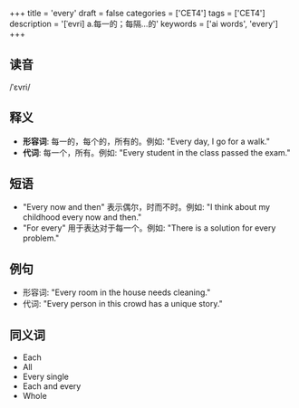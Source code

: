 +++
title = 'every'
draft = false
categories = ['CET4']
tags = ['CET4']
description = '[ˈevri] a.每一的；每隔…的'
keywords = ['ai words', 'every']
+++

## 读音
/ˈɛvri/

## 释义
- **形容词**: 每一的，每个的，所有的。例如: "Every day, I go for a walk."
- **代词**: 每一个，所有。例如: "Every student in the class passed the exam."

## 短语
- "Every now and then" 表示偶尔，时而不时。例如: "I think about my childhood every now and then."
- "For every" 用于表达对于每一个。例如: "There is a solution for every problem."

## 例句
- 形容词: "Every room in the house needs cleaning."
- 代词: "Every person in this crowd has a unique story."

## 同义词
- Each
- All
- Every single
- Each and every
- Whole
